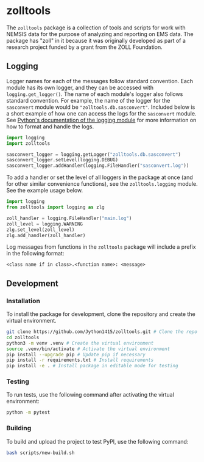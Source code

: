 # zolltools

The `zolltools` package is a collection of tools and scripts for work with NEMSIS data for the purpose of analyzing and reporting on EMS data. The package has "zoll" in it because it was originally developed as part of a research project funded by a grant from the ZOLL Foundation.

## Logging

Logger names for each of the messages follow standard convention. Each module has its own logger, and they can be accessed with `logging.get_logger()`. The name of each module's logger also follows standard convention. For example, the name of the logger for the `sasconvert` module would be `"zolltools.db.sasconvert"`. Included below is a short example of how one can access the logs for the `sasconvert` module. See [Python's documentation of the logging module](https://bit.ly/469APRI) for more information on how to format and handle the logs.

```Python
import logging
import zolltools

sasconvert_logger = logging.getLogger("zolltools.db.sasconvert")
sasconvert_logger.setLevel(logging.DEBUG)
sasconvert_logger.addHandler(logging.FileHandler("sasconvert.log"))
```

To add a handler or set the level of all loggers in the package at once (and for other similar convenience functions), see the `zolltools.logging` module. See the example usage below.

```Python
import logging
from zolltools import logging as zlg

zoll_handler = logging.FileHandler("main.log")
zoll_level = logging.WARNING
zlg.set_level(zoll_level)
zlg.add_handler(zoll_handler)
```

Log messages from functions in the `zolltools` package will include a prefix in the following format:

```text
<class name if in class>.<function name>: <message>
```

## Development

### Installation

To install the package for development, clone the repository and create the virtual environment.

```bash
git clone https://github.com/Jython1415/zolltools.git # Clone the repo
cd zolltools
python3 -m venv .venv # Create the virtual environment
source .venv/bin/activate # Activate the virtual environment
pip install --upgrade pip # Update pip if necessary
pip install -r requirements.txt # Install requirements
pip install -e . # Install package in editable mode for testing
```

### Testing

To run tests, use the following command after activating the virtual environment:

```bash
python -m pytest
```

### Building

To build and upload the project to test PyPI, use the following command:

```bash
bash scripts/new-build.sh
```
